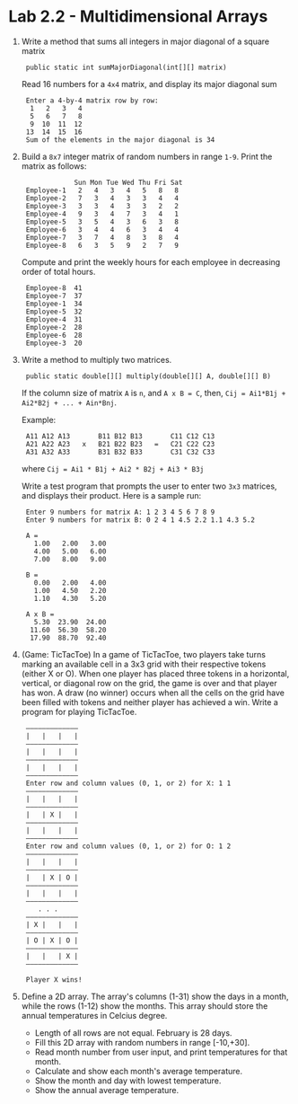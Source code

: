 Lab 2.2 - Multidimensional Arrays
=================================

1. Write a method that sums all integers in major diagonal of a square matrix

        public static int sumMajorDiagonal(int[][] matrix)

   Read 16 numbers for a `4x4` matrix, and display its major diagonal sum

        Enter a 4-by-4 matrix row by row:
         1   2   3   4
         5   6   7   8
         9  10  11  12
        13  14  15  16
        Sum of the elements in the major diagonal is 34

2. Build a `8x7` integer matrix of random numbers in range `1-9`.
   Print the matrix as follows:

                    Sun Mon Tue Wed Thu Fri Sat
        Employee-1   2   4   3   4   5   8   8
        Employee-2   7   3   4   3   3   4   4
        Employee-3   3   3   4   3   3   2   2
        Employee-4   9   3   4   7   3   4   1
        Employee-5   3   5   4   3   6   3   8
        Employee-6   3   4   4   6   3   4   4
        Employee-7   3   7   4   8   3   8   4
        Employee-8   6   3   5   9   2   7   9

   Compute and print the weekly hours for each employee
   in decreasing order of total hours.

        Employee-8  41
        Employee-7  37
        Employee-1  34
        Employee-5  32
        Employee-4  31
        Employee-2  28
        Employee-6  28
        Employee-3  20

3. Write a method to multiply two matrices.

        public static double[][] multiply(double[][] A, double[][] B)

   If the column size of matrix `A` is `n`, and `A x B = C`,
   then, `Cij = Ai1*B1j + Ai2*B2j + ... + Ain*Bnj`.

   Example:

        A11 A12 A13       B11 B12 B13       C11 C12 C13
        A21 A22 A23   x   B21 B22 B23   =   C21 C22 C23
        A31 A32 A33       B31 B32 B33       C31 C32 C33

   where `Cij = Ai1 * B1j + Ai2 * B2j + Ai3 * B3j`

   Write a test program that prompts the user to enter two `3x3` matrices,
   and displays their product. Here is a sample run:

        Enter 9 numbers for matrix A: 1 2 3 4 5 6 7 8 9
        Enter 9 numbers for matrix B: 0 2 4 1 4.5 2.2 1.1 4.3 5.2

        A =
          1.00   2.00   3.00
          4.00   5.00   6.00
          7.00   8.00   9.00

        B =
          0.00   2.00   4.00
          1.00   4.50   2.20
          1.10   4.30   5.20

        A x B =
          5.30  23.90  24.00
         11.60  56.30  58.20
         17.90  88.70  92.40

4. (Game: TicTacToe)
   In a game of TicTacToe, two players take turns marking an available cell in
   a 3x3 grid with their respective tokens (either X or O). When one player has
   placed three tokens in a horizontal, vertical, or diagonal row on the grid,
   the game is over and that player has won. A draw (no winner) occurs when all
   the cells on the grid have been filled with tokens and neither player has
   achieved a win. Write a program for playing TicTacToe.

        —————————————
        |   |   |   |
        —————————————
        |   |   |   |
        —————————————
        |   |   |   |
        —————————————
        Enter row and column values (0, 1, or 2) for X: 1 1
        —————————————
        |   |   |   |
        —————————————
        |   | X |   |
        —————————————
        |   |   |   |
        —————————————
        Enter row and column values (0, 1, or 2) for O: 1 2
        —————————————
        |   |   |   |
        —————————————
        |   | X | O |
        —————————————
        |   |   |   |
        —————————————
           . . .
        —————————————
        | X |   |   |
        —————————————
        | O | X | O |
        —————————————
        |   |   | X |
        —————————————

        Player X wins!

5. Define a 2D array. The array's columns (1-31) show the days in a month,
   while the rows (1-12) show the months. This array should store the annual
   temperatures in Celcius degree.
    * Length of all rows are not equal. February is 28 days.
    * Fill this 2D array with random numbers in range [-10,+30].
    * Read month number from user input, and print temperatures for that month.
    * Calculate and show each month's average temperature.
    * Show the month and day with lowest temperature.
    * Show the annual average temperature.
